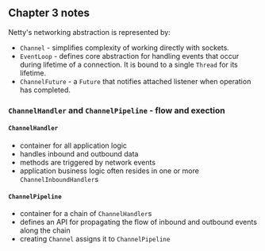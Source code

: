 ## Chapter 3 notes

Netty's networking abstraction is represented by:

* `Channel` - simplifies complexity of working directly with sockets.
* `EventLoop` - defines core abstraction for handling events that occur during lifetime of a connection. It is bound to a single `Thread` for its lifetime.
* `ChannelFuture` - a `Future` that notifies attached listener when operation has completed.

### `ChannelHandler` and `ChannelPipeline` - flow and exection

#### `ChannelHandler`

* container for all application logic
* handles inbound and outbound data
* methods are triggered by network events
* application business logic often resides in one or more `ChannelInboundHandler`s

#### `ChannelPipeline`

* container for a chain of `ChannelHandler`s
* defines an API for propagating the flow of inbound and outbound events along the chain
* creating `Channel` assigns it to `ChannelPipeline`



